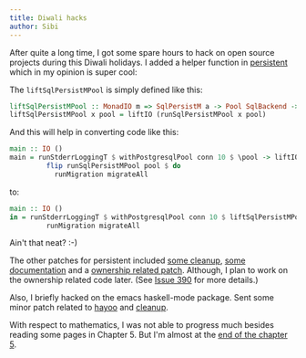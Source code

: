 ```yaml
---
title: Diwali hacks
author: Sibi
---
```


After quite a long time, I got some spare hours to hack on open source
projects during this Diwali holidays. I added a helper function in
[persistent](https://github.com/yesodweb/persistent/pull/509) which in
my opinion is super cool:

The `liftSqlPersistMPool` is simply defined like this:

```haskell
liftSqlPersistMPool :: MonadIO m => SqlPersistM a -> Pool SqlBackend -> m a
liftSqlPersistMPool x pool = liftIO (runSqlPersistMPool x pool)
```

And this will help in converting code like this:

```haskell
main :: IO ()
main = runStderrLoggingT $ withPostgresqlPool conn 10 $ \pool -> liftIO $ do
         flip runSqlPersistMPool pool $ do
           runMigration migrateAll
```

to:

```haskell
main :: IO ()
in = runStderrLoggingT $ withPostgresqlPool conn 10 $ liftSqlPersistMPool $ do
         runMigration migrateAll
```

Ain't that neat? :-)

The other patches for persistent included
[some cleanup](https://github.com/yesodweb/persistent/pull/505),
[some documentation](https://github.com/yesodweb/persistent/pull/504)
and a
[ownership related patch](https://github.com/yesodweb/persistent/pull/501).
Although, I plan to work on the ownership related code later. (See
[Issue 390](https://github.com/yesodweb/persistent/issues/390) for
more details.)

Also, I briefly hacked on the emacs haskell-mode package. Sent some
minor patch related to
[hayoo](https://github.com/haskell/haskell-mode/pull/984) and
[cleanup](https://github.com/haskell/haskell-mode/pull/987).

With respect to mathematics, I was not able to progress much besides
reading some pages in Chapter 5. But I'm almost at the [end of the
chapter 5](https://github.com/psibi/how-to-prove/tree/master/chapter%205).
